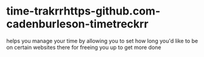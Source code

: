 # time-trakrrhttps-github.com-cadenburleson-timetreckrr
helps you manage your time by allowing you to set how long you'd like to be on certain websites there for freeing you up to get more done
